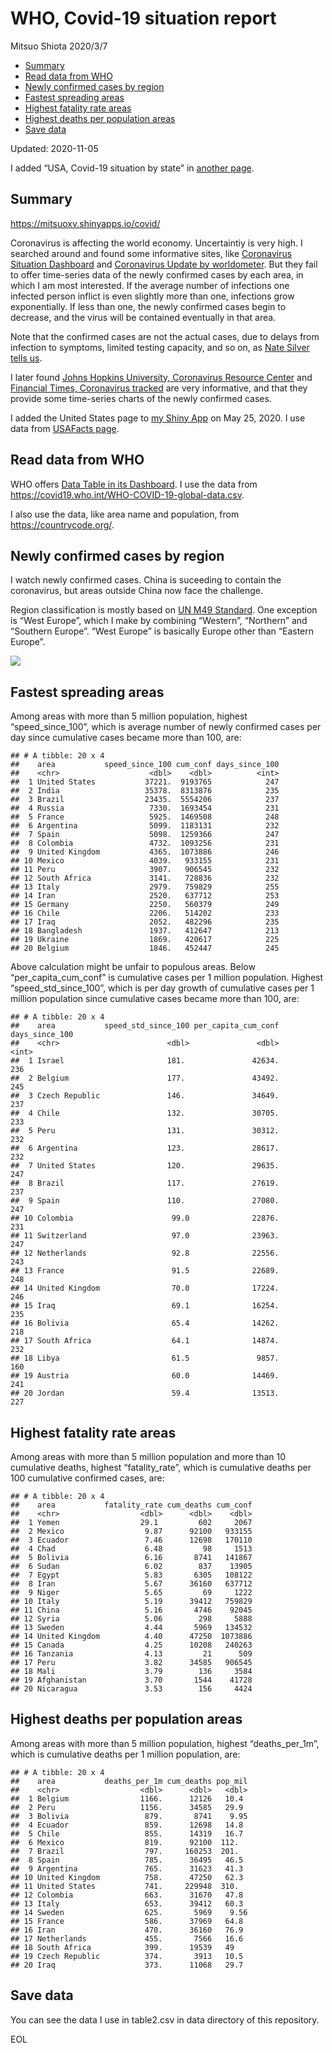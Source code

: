 WHO, Covid-19 situation report
================
Mitsuo Shiota
2020/3/7

  - [Summary](#summary)
  - [Read data from WHO](#read-data-from-who)
  - [Newly confirmed cases by region](#newly-confirmed-cases-by-region)
  - [Fastest spreading areas](#fastest-spreading-areas)
  - [Highest fatality rate areas](#highest-fatality-rate-areas)
  - [Highest deaths per population
    areas](#highest-deaths-per-population-areas)
  - [Save data](#save-data)

Updated: 2020-11-05

I added “USA, Covid-19 situation by state” in [another page](USA.md).

## Summary

<https://mitsuoxv.shinyapps.io/covid/>

Coronavirus is affecting the world economy. Uncertaintiy is very high. I
searched around and found some informative sites, like [Coronavirus
Situation
Dashboard](https://who.maps.arcgis.com/apps/opsdashboard/index.html#/c88e37cfc43b4ed3baf977d77e4a0667)
and [Coronavirus Update by
worldometer](https://www.worldometers.info/coronavirus/). But they fail
to offer time-series data of the newly confirmed cases by each area, in
which I am most interested. If the average number of infections one
infected person inflict is even slightly more than one, infections grow
exponentially. If less than one, the newly confirmed cases begin to
decrease, and the virus will be contained eventually in that area.

Note that the confirmed cases are not the actual cases, due to delays
from infection to symptoms, limited testing capacity, and so on, as
[Nate Silver tells
us](https://fivethirtyeight.com/features/coronavirus-case-counts-are-meaningless/).

I later found [Johns Hopkins University, Coronavirus Resource
Center](https://coronavirus.jhu.edu/) and [Financial Times, Coronavirus
tracked](https://www.ft.com/content/a26fbf7e-48f8-11ea-aeb3-955839e06441)
are very informative, and that they provide some time-series charts of
the newly confirmed cases.

I added the United States page to [my Shiny
App](https://mitsuoxv.shinyapps.io/covid/) on May 25, 2020. I use data
from [USAFacts
page](https://usafacts.org/visualizations/coronavirus-covid-19-spread-map/).

## Read data from WHO

WHO offers [Data Table in its Dashboard](https://covid19.who.int/table).
I use the data from
<https://covid19.who.int/WHO-COVID-19-global-data.csv>.

I also use the data, like area name and population, from
<https://countrycode.org/>.

## Newly confirmed cases by region

I watch newly confirmed cases. China is suceeding to contain the
coronavirus, but areas outside China now face the challenge.

Region classification is mostly based on [UN M49
Standard](https://unstats.un.org/unsd/methodology/m49/). One exception
is “West Europe”, which I make by combining “Western”, “Northern” and
“Southern Europe”. “West Europe” is basically Europe other than
“Eastern Europe”.

![](README_files/figure-gfm/chart-1.png)<!-- -->

## Fastest spreading areas

Among areas with more than 5 million population, highest
“speed\_since\_100”, which is average number of newly confirmed cases
per day since cumulative cases became more than 100, are:

    ## # A tibble: 20 x 4
    ##    area           speed_since_100 cum_conf days_since_100
    ##    <chr>                    <dbl>    <dbl>          <int>
    ##  1 United States           37221.  9193765            247
    ##  2 India                   35378.  8313876            235
    ##  3 Brazil                  23435.  5554206            237
    ##  4 Russia                   7330.  1693454            231
    ##  5 France                   5925.  1469508            248
    ##  6 Argentina                5099.  1183131            232
    ##  7 Spain                    5098.  1259366            247
    ##  8 Colombia                 4732.  1093256            231
    ##  9 United Kingdom           4365.  1073886            246
    ## 10 Mexico                   4039.   933155            231
    ## 11 Peru                     3907.   906545            232
    ## 12 South Africa             3141.   728836            232
    ## 13 Italy                    2979.   759829            255
    ## 14 Iran                     2520.   637712            253
    ## 15 Germany                  2250.   560379            249
    ## 16 Chile                    2206.   514202            233
    ## 17 Iraq                     2052.   482296            235
    ## 18 Bangladesh               1937.   412647            213
    ## 19 Ukraine                  1869.   420617            225
    ## 20 Belgium                  1846.   452447            245

Above calculation might be unfair to populous areas. Below
“per\_capita\_cum\_conf” is cumulative cases per 1 million population.
Highest “speed\_std\_since\_100”, which is per day growth of cumulative
cases per 1 million population since cumulative cases became more than
100, are:

    ## # A tibble: 20 x 4
    ##    area           speed_std_since_100 per_capita_cum_conf days_since_100
    ##    <chr>                        <dbl>               <dbl>          <int>
    ##  1 Israel                       181.               42634.            236
    ##  2 Belgium                      177.               43492.            245
    ##  3 Czech Republic               146.               34649.            237
    ##  4 Chile                        132.               30705.            233
    ##  5 Peru                         131.               30312.            232
    ##  6 Argentina                    123.               28617.            232
    ##  7 United States                120.               29635.            247
    ##  8 Brazil                       117.               27619.            237
    ##  9 Spain                        110.               27080.            247
    ## 10 Colombia                      99.0              22876.            231
    ## 11 Switzerland                   97.0              23963.            247
    ## 12 Netherlands                   92.8              22556.            243
    ## 13 France                        91.5              22689.            248
    ## 14 United Kingdom                70.0              17224.            246
    ## 15 Iraq                          69.1              16254.            235
    ## 16 Bolivia                       65.4              14262.            218
    ## 17 South Africa                  64.1              14874.            232
    ## 18 Libya                         61.5               9857.            160
    ## 19 Austria                       60.0              14469.            241
    ## 20 Jordan                        59.4              13513.            227

## Highest fatality rate areas

Among areas with more than 5 million population and more than 10
cumulative deaths, highest “fatality\_rate”, which is cumulative deaths
per 100 cumulative confirmed cases, are:

    ## # A tibble: 20 x 4
    ##    area           fatality_rate cum_deaths cum_conf
    ##    <chr>                  <dbl>      <dbl>    <dbl>
    ##  1 Yemen                  29.1         602     2067
    ##  2 Mexico                  9.87      92100   933155
    ##  3 Ecuador                 7.46      12698   170110
    ##  4 Chad                    6.48         98     1513
    ##  5 Bolivia                 6.16       8741   141867
    ##  6 Sudan                   6.02        837    13905
    ##  7 Egypt                   5.83       6305   108122
    ##  8 Iran                    5.67      36160   637712
    ##  9 Niger                   5.65         69     1222
    ## 10 Italy                   5.19      39412   759829
    ## 11 China                   5.16       4746    92045
    ## 12 Syria                   5.06        298     5888
    ## 13 Sweden                  4.44       5969   134532
    ## 14 United Kingdom          4.40      47250  1073886
    ## 15 Canada                  4.25      10208   240263
    ## 16 Tanzania                4.13         21      509
    ## 17 Peru                    3.82      34585   906545
    ## 18 Mali                    3.79        136     3584
    ## 19 Afghanistan             3.70       1544    41728
    ## 20 Nicaragua               3.53        156     4424

## Highest deaths per population areas

Among areas with more than 5 million population, highest
“deaths\_per\_1m”, which is cumulative deaths per 1 million
population, are:

    ## # A tibble: 20 x 4
    ##    area           deaths_per_1m cum_deaths pop_mil
    ##    <chr>                  <dbl>      <dbl>   <dbl>
    ##  1 Belgium                1166.      12126   10.4 
    ##  2 Peru                   1156.      34585   29.9 
    ##  3 Bolivia                 879.       8741    9.95
    ##  4 Ecuador                 859.      12698   14.8 
    ##  5 Chile                   855.      14319   16.7 
    ##  6 Mexico                  819.      92100  112.  
    ##  7 Brazil                  797.     160253  201.  
    ##  8 Spain                   785.      36495   46.5 
    ##  9 Argentina               765.      31623   41.3 
    ## 10 United Kingdom          758.      47250   62.3 
    ## 11 United States           741.     229948  310.  
    ## 12 Colombia                663.      31670   47.8 
    ## 13 Italy                   653.      39412   60.3 
    ## 14 Sweden                  625.       5969    9.56
    ## 15 France                  586.      37969   64.8 
    ## 16 Iran                    470.      36160   76.9 
    ## 17 Netherlands             455.       7566   16.6 
    ## 18 South Africa            399.      19539   49   
    ## 19 Czech Republic          374.       3913   10.5 
    ## 20 Iraq                    373.      11068   29.7

## Save data

You can see the data I use in table2.csv in data directory of this
repository.

EOL
